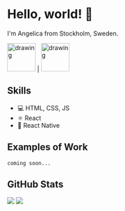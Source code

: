 # Hello, world! 👋

I'm Angelica from Stockholm, Sweden.

<a href="https://www.linkedin.com/in/angelica-gardner/"><img src="https://res.cloudinary.com/importdata/image/upload/v1595012354/linkedin_t9qiwy.png" alt="drawing" width="65"/></a>    |    <a href="https://www.kaggle.com/angelicahjelmgardner"><img src="https://res.cloudinary.com/importdata/image/upload/v1595012924/kaggle_ksaktb.png" alt="drawing" width="65"/></a>

## Skills
* 💻 HTML, CSS, JS
* ⚛ React
* 📱 React Native

## Examples of Work

```
coming soon...
```

<!--
**angelicagardner/angelicagardner** is a ✨ _special_ ✨ repository because its `README.md` (this file) appears on your GitHub profile.

[![dev.to badge](https://img.shields.io/badge/LinkedIn-angelicagardner-blue?style=flat&logo=linkedin)](https://www.linkedin.com/in/angelica-gardner/) ![dev.to badge](https://img.shields.io/badge/-macOS-black?style=flat&logo=apple) ![dev.to badge](https://img.shields.io/badge/-iOS-black?style=flat&logo=apple)

https://img.shields.io/badge/LinkedIn-0077B5?style=for-the-badge&logo=linkedin&logoColor=white

Here are some ideas to get you started:

- 🔭 I’m currently working on ...
- 🌱 I’m currently learning ...
- 👯 I’m looking to collaborate on ...
- 🤔 I’m looking for help with ...
- 💬 Ask me about ...
- 📫 How to reach me: ...
- 😄 Pronouns: ...
- ⚡ Fun fact: ...
-->

## GitHub Stats

<img src="https://github-readme-stats.vercel.app/api?username=angelicagardner&count_private=true&show_icons=true&include_all_commits=true&hide_border=true&hide_title=true" />

<img src="https://github-readme-stats.vercel.app/api/top-langs/?username=angelicagardner&show_icons=true&title_color=000000&icon_color=2A75CF&text_color=000000&bg_color=ffffff">
